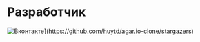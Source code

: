# Разработчик
![Вконтакте](https://img.shields.io/github/stars/huytd/agar.io-clone.svg)](https://github.com/huytd/agar.io-clone/stargazers)

